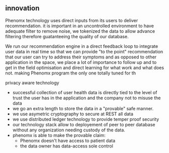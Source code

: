 ---
---
## innovation

Phenomx technology uses direct inputs from its users to deliver recommendation.
it is important in an uncontrolled environment to have adequate filter to remove
noise, we tokenized the data to allow advance filtering therefore guatanteeing the quality
of our database. <!-- internal translation: users who paid have trustworthy data for AI to learn on -->

We run our recommendation engine in a direct feedback loop to integrate user data in real time so
that we can provide "to the point" recommendation that our user can try to address their symptoms
and as opposed to other application in the space, we place a lot of importance to follow up
and to get in the field optimisation and direct learning for what work and what does not.
making Phenomx program the only one totally tuned for th

privacy aware technology

  - successful collection of user health data is directly tied to the level of 
    trust the user has in the application and the company not to misuse the data
  - we go an extra length to store the data in a "provable" safe manner.
  - we use asymetric cryptography to secure at REST all data
  - we use distributed ledger technology to provide temper proof security
  - our technology stack allow to deployement of peer to peer database without
    any organization needing custody of the data.
  - phenomx is able to make the provable claim:
    - Phenomx doesn't have access to patient data
    - the data owner has data-access sole control
  
  
